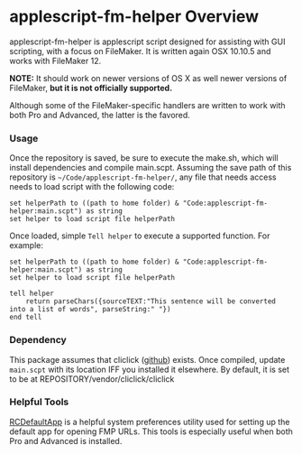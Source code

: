 # applescript-fm-helper Overview
applescript-fm-helper is applescript script designed for assisting with GUI scripting, with a focus on FileMaker. It is written again OSX 10.10.5 and works with FileMaker 12.

**NOTE:** It should work on newer versions of OS X as well newer versions of FileMaker, **but it is not officially supported.**

Although some of the FileMaker-specific handlers are written to work with both Pro and Advanced, the latter is the favored.




### Usage
Once the repository is saved, be sure to execute the make.sh, which will install dependencies and compile main.scpt. Assuming the save path of this repository is `~/Code/applescript-fm-helper/`, any file that needs access needs to load script with the following code:

```applescript
set helperPath to ((path to home folder) & "Code:applescript-fm-helper:main.scpt") as string
set helper to load script file helperPath
```

Once loaded, simple `Tell helper` to execute a supported function. For example:

```applescript
set helperPath to ((path to home folder) & "Code:applescript-fm-helper:main.scpt") as string
set helper to load script file helperPath

tell helper
	return parseChars({sourceTEXT:"This sentence will be converted into a list of words", parseString:" "})
end tell
```



### Dependency
This package assumes that cliclick ([github](https://github.com/BlueM/cliclick)) exists. Once compiled, update `main.scpt` with its location IFF you installed it elsewhere. By default, it is set to be at REPOSITORY/vendor/cliclick/cliclick 



### Helpful Tools
[RCDefaultApp](http://www.rubicode.com/Software/RCDefaultApp/) is a helpful system preferences utility used for setting up the default app for opening FMP URLs. This tools is especially useful when both Pro and Advanced is installed.